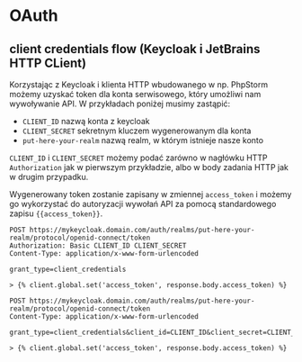 # OAuth

## client credentials flow (Keycloak i JetBrains HTTP CLient)

Korzystając z Keycloak i klienta HTTP wbudowanego w np. PhpStorm możemy uzyskać token dla konta serwisowego, który umożliwi nam wywoływanie API. 
W przykładach poniżej musimy zastąpić:

* `CLIENT_ID` nazwą konta z keycloak
* `CLIENT_SECRET` sekretnym kluczem wygenerowanym dla konta
* `put-here-your-realm` nazwą realm, w którym istnieje nasze konto

`CLIENT_ID` i `CLIENT_SECRET` możemy podać zarówno w nagłówku HTTP `Authorization` jak w pierwszym przykładzie, albo w body zadania HTTP jak w drugim przypadku.

Wygenerowany token zostanie zapisany w zmiennej `access_token` i możemy go wykorzystać do autoryzacji wywołań API za pomocą standardowego zapisu `{{access_token}}`.

```
POST https://mykeycloak.domain.com/auth/realms/put-here-your-realm/protocol/openid-connect/token
Authorization: Basic CLIENT_ID CLIENT_SECRET
Content-Type: application/x-www-form-urlencoded

grant_type=client_credentials

> {% client.global.set('access_token', response.body.access_token) %}

```

```
POST https://mykeycloak.domain.com/auth/realms/put-here-your-realm/protocol/openid-connect/token
Content-Type: application/x-www-form-urlencoded

grant_type=client_credentials&client_id=CLIENT_ID&client_secret=CLIENT_SECRET

> {% client.global.set('access_token', response.body.access_token) %}

```
